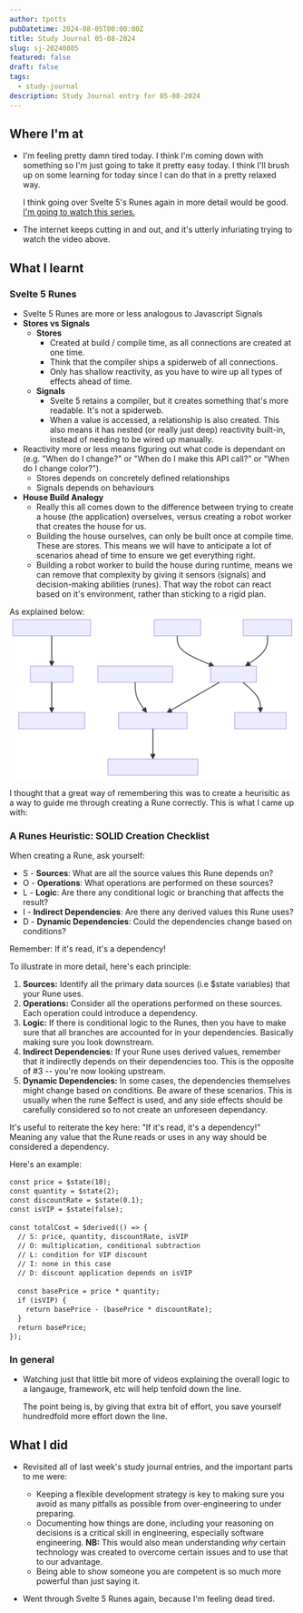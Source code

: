 ```yaml
---
author: tpotts
pubDatetime: 2024-08-05T00:00:00Z
title: Study Journal 05-08-2024
slug: sj-20240805
featured: false
draft: false
tags:
  - study-journal
description: Study Journal entry for 05-08-2024
---
```


## Where I'm at

- I'm feeling pretty damn tired today. I think I'm coming down with something so I'm just going to take it pretty easy today. I think I'll brush up on some learning for today since I can do that in a pretty relaxed way.

  I think going over Svelte 5's Runes again in more detail would be good. [I'm going to watch this series.](https://youtu.be/-SM77ksjpJI?si=PLduBTKmJWBrNxT6)

- The internet keeps cutting in and out, and it's utterly infuriating trying to watch the video above.

## What I learnt

### Svelte 5 Runes

- Svelte 5 Runes are more or less analogous to Javascript Signals
- **Stores vs Signals**
  - **Stores**
    - Created at build / compile time, as all connections are created at one time.
    - Think that the compiler ships a spiderweb of all connections.
    - Only has shallow reactivity, as you have to wire up all types of effects ahead of time.
  - **Signals**
    - Svelte 5 retains a compiler, but it creates something that's more readable. It's not a spiderweb.
    - When a value is accessed, a relationship is also created. This also means it has nested (or really just deep) reactivity built-in, instead of needing to be wired up manually.
- Reactivity more or less means figuring out what code is dependant on (e.g. "When do I change?" or "When do I make this API call?" or "When do I change color?").
  - Stores depends on concretely defined relationships
  - Signals depends on behaviours
- **House Build Analogy**
  - Really this all comes down to the difference between trying to create a house (the application) overselves, versus creating a robot worker that creates the house for us.
  - Building the house ourselves, can only be built once at compile time. These are stores. This means we will have to anticipate a lot of scenarios ahead of time to ensure we get everything right.
  - Building a robot worker to build the house during runtime, means we can remove that complexity by giving it sensors (signals) and decision-making abilities (runes). That way the robot can react based on it's environment, rather than sticking to a rigid plan.

As explained below:
![Svelte 5 Runes Diagram](../../assets/images/Runes.svg)

I thought that a great way of remembering this was to create a heurisitic as a way to guide me through creating a Rune correctly. This is what I came up with:

### A Runes Heuristic: SOLID Creation Checklist

When creating a Rune, ask yourself:

- S - **Sources**: What are all the source values this Rune depends on?
- O - **Operations**: What operations are performed on these sources?
- L - **Logic**: Are there any conditional logic or branching that affects the result?
- I - **Indirect Dependencies**: Are there any derived values this Rune uses?
- D - **Dynamic Dependencies**: Could the dependencies change based on conditions?

Remember: If it's read, it's a dependency!

To illustrate in more detail, here's each principle:

1. **Sources:** Identify all the primary data sources (i.e $state variables) that your Rune uses. 
2. **Operations:** Consider all the operations performed on these sources. Each operation could introduce a dependency.
3. **Logic:** If there is conditional logic to the Runes, then you have to make sure that all branches are accounted for in your dependencies. Basically making sure you look downstream.
4. **Indirect Dependencies:** If your Rune uses derived values, remember that it indirectly depends on their dependencies too. This is the opposite of #3 -- you're now looking upstream.
5. **Dynamic Dependencies:** In some cases, the dependencies themselves might change based on conditions. Be aware of these scenarios. This is usually when the rune $effect is used, and any side effects should be carefully considered so to not create an unforeseen dependancy.

It's useful to reiterate the key here: "If it's read, it's a dependency!" Meaning any value that the Rune reads or uses in any way should be considered a dependency.

Here's an example:

```
const price = $state(10);
const quantity = $state(2);
const discountRate = $state(0.1);
const isVIP = $state(false);

const totalCost = $derived(() => {
  // S: price, quantity, discountRate, isVIP
  // O: multiplication, conditional subtraction
  // L: condition for VIP discount
  // I: none in this case
  // D: discount application depends on isVIP

  const basePrice = price * quantity;
  if (isVIP) {
    return basePrice - (basePrice * discountRate);
  }
  return basePrice;
});
```

### In general

- Watching just that little bit more of videos explaining the overall logic to a langauge, framework, etc will help tenfold down the line. 

  The point being is, by giving that extra bit of effort, you save yourself hundredfold more effort down the line.

## What I did

- Revisited all of last week's study journal entries, and the important parts to me were:
  - Keeping a flexible development strategy is key to making sure you avoid as many pitfalls as possible from over-engineering to under preparing.
  - Documenting how things are done, including your reasoning on decisions is a critical skill in engineering, especially software engineering. **NB:** This would also mean understanding _why_ certain technology was created to overcome certain issues and to use that to our advantage.
  - Being able to show someone you are competent is so much more powerful than just saying it.

- Went through Svelte 5 Runes again, because I'm feeling dead tired.